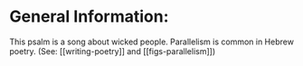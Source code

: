 # General Information:

This psalm is a song about wicked people. Parallelism is common in Hebrew poetry. (See: [[writing-poetry]] and [[figs-parallelism]])